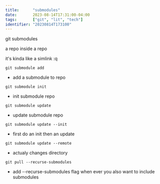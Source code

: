 ```yaml
---
title:      "submodules"
date:       2023-08-14T17:31:00-04:00
tags:       ["git", "lit", "tech"]
identifier: "20230814T173100"
---
```


git submodules

a repo inside a repo

it's kinda like a simlink
:q

`git submodule add`
- add a submodule to repo

`git submodule init`
- init submodule repo

`git submodule update`
- update submodule repo

`git submodule update --init`
- first do an init then an update

`git submodule update --remote`
- actualy changes directory

`git pull --recurse-submodules`
- add --recurse-submodules flag when ever you also want to include submodules

